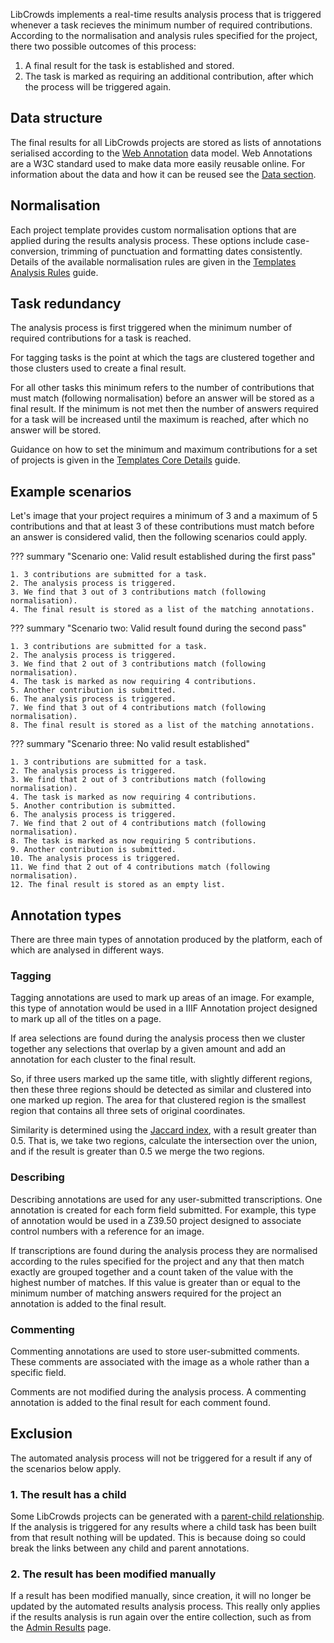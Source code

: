 
LibCrowds implements a real-time results analysis process that is triggered
whenever a task recieves the minimum number of required contributions.
According to the normalisation and analysis rules specified for the project,
there two possible outcomes of this process:

1. A final result for the task is established and stored.
2. The task is marked as requiring an additional contribution, after which the
process will be triggered again.

## Data structure

The final results for all LibCrowds projects are stored as lists of annotations
serialised according to the [Web Annotation](https://www.w3.org/annotation/)
data model. Web Annotations are a W3C standard used to make data more easily
reusable online. For information about the data and how it can be reused see
the [Data section](/data/introduction.md).

## Normalisation

Each project template provides custom normalisation options that are applied
during the results analysis process. These options include case-conversion,
trimming of punctuation and formatting dates consistently. Details of the
available normalisation rules are given in the
[Templates Analysis Rules](/templates/analysis.md) guide.

## Task redundancy

The analysis process is first triggered when the minimum number of required
contributions for a task is reached.

For tagging tasks is the point at which the tags are clustered together and
those clusters used to create a final result.

For all other tasks this minimum refers to the number of contributions that
must match (following normalisation) before an answer will be stored as a final
result. If the minimum is not met then the number of answers required for a
task will be increased until the maximum is reached, after which no answer
will be stored.

Guidance on how to set the minimum and maximum contributions for a set
of projects is given in the [Templates Core Details](/templates/details.md)
guide.

## Example scenarios

Let's image that your project requires a minimum of 3 and a maximum of 5
contributions and that at least 3 of these contributions must match before an
answer is considered valid, then the following scenarios could apply.

??? summary "Scenario one: Valid result established during the first pass"

    1. 3 contributions are submitted for a task.
    2. The analysis process is triggered.
    3. We find that 3 out of 3 contributions match (following normalisation).
    4. The final result is stored as a list of the matching annotations.

??? summary "Scenario two: Valid result found during the second pass"

    1. 3 contributions are submitted for a task.
    2. The analysis process is triggered.
    3. We find that 2 out of 3 contributions match (following normalisation).
    4. The task is marked as now requiring 4 contributions.
    5. Another contribution is submitted.
    6. The analysis process is triggered.
    7. We find that 3 out of 4 contributions match (following normalisation).
    8. The final result is stored as a list of the matching annotations.

??? summary "Scenario three: No valid result established"

    1. 3 contributions are submitted for a task.
    2. The analysis process is triggered.
    3. We find that 2 out of 3 contributions match (following normalisation).
    4. The task is marked as now requiring 4 contributions.
    5. Another contribution is submitted.
    6. The analysis process is triggered.
    7. We find that 2 out of 4 contributions match (following normalisation).
    8. The task is marked as now requiring 5 contributions.
    9. Another contribution is submitted.
    10. The analysis process is triggered.
    11. We find that 2 out of 4 contributions match (following normalisation).
    12. The final result is stored as an empty list.

## Annotation types

There are three main types of annotation produced by the platform, each of
which are analysed in different ways.

### Tagging

Tagging annotations are used to mark up areas of an image. For example, this
type of annotation would be used in a IIIF Annotation project designed to
mark up all of the titles on a page.

If area selections are found during the analysis process then we cluster
together any selections that overlap by a given amount and add an annotation
for each cluster to the final result.

So, if three users marked up the same title, with slightly different regions,
then these three regions should be detected as similar and clustered into one
marked up region. The area for that clustered region is the smallest region
that contains all three sets of original coordinates.

Similarity is determined using the
[Jaccard index](https://en.wikipedia.org/wiki/Jaccard_index), with a result
greater than 0.5. That is, we take two regions, calculate the intersection
over the union, and if the result is greater than 0.5 we merge the two
regions.

### Describing

Describing annotations are used for any user-submitted transcriptions. One
annotation is created for each form field submitted. For example, this type of
annotation would be used in a Z39.50 project designed to associate control
numbers with a reference for an image.

If transcriptions are found during the analysis process they are normalised
according to the rules specified for the project and any that then match
exactly are grouped together and a count taken of the value with the highest
number of matches. If this value is greater than or equal to the minimum
number of matching answers required for the project an annotation is added
to the final result.

### Commenting

Commenting annotations are used to store user-submitted comments. These
comments are associated with the image as a whole rather than a specific field.

Comments are not modified during the analysis process. A commenting annotation
is added to the final result for each comment found.

## Exclusion

The automated analysis process will not be triggered for a result if any of
the scenarios below apply.

### 1. The result has a child

Some LibCrowds projects can be generated with a
[parent-child relationship](/templates/parent.md). If the analysis is triggered
for any results where a child task has been built from that result nothing will
be updated. This is because doing so could break the links between any child
and parent annotations.

### 2. The result has been modified manually

If a result has been modified manually, since creation, it will no longer be
updated by the automated results analysis process. This really only applies
if the results analysis is run again over the entire collection, such as from
the [Admin Results](/admin/results.md) page.
